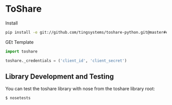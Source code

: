 # ToShare

Install
```sh
pip install -e git://github.com/tingsystems/toshare-python.git@master#egg=toshare
```
GEt Template


```python
import toshare

toshare._credentials = ('client_id', 'client_secret')

```

## Library Development and Testing

You can test the toshare library with nose from the toshare library root:

```sh
$ nosetests
```
